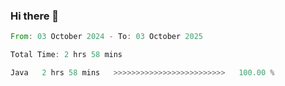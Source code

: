 ### Hi there 👋

<!--START_SECTION:waka-->

```rust
From: 03 October 2024 - To: 03 October 2025

Total Time: 2 hrs 58 mins

Java   2 hrs 58 mins   >>>>>>>>>>>>>>>>>>>>>>>>>   100.00 %
```

<!--END_SECTION:waka-->
